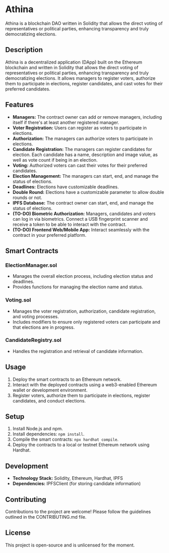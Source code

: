 # Athina
Athina is a blockchain DAO written in Solidity that allows the direct voting of representatives or political parties, enhancing transparency and truly democratizing elections.

## Description
Athina is a decentralized application (DApp) built on the Ethereum blockchain and written in Solidity that allows the direct voting of representatives or political parties, enhancing transparency and truly democratizing elections. It allows managers to register voters, authorize them to participate in elections, register candidates, and cast votes for their preferred candidates.

## Features
- **Managers:** The contract owner can add or remove managers, including itself if there's at least another registered manager.
- **Voter Registration:** Users can register as voters to participate in elections.
- **Authorization:** The managers can authorize voters to participate in elections.
- **Candidate Registration:** The managers can register candidates for election. Each candidate has a name, description and image value, as well as vote count if being in an election.
- **Voting:** Authorized voters can cast their votes for their preferred candidates.
- **Election Management:** The managers can start, end, and manage the status of elections.
- **Deadlines:** Elections have customizable deadlines.
- **Double Round:** Elections have a customizable parameter to allow double rounds or not.
- **IPFS Database:** The contract owner can start, end, and manage the status of elections.
- **(TO-DO) Biometric Authorization:** Managers, candidates and voters can log in via biometrics. Connect a USB fingerprint scanner and receive a token to be able to interact with the contract.
- **(TO-DO) Frontend Web/Mobile App:** Interact seamlessly with the contract in your preferred platform.

## Smart Contracts
### ElectionManager.sol
- Manages the overall election process, including election status and deadlines.
- Provides functions for managing the election name and status.

### Voting.sol
- Manages the voter registration, authorization, candidate registration, and voting processes.
- Includes modifiers to ensure only registered voters can participate and that elections are in progress.

### CandidateRegistry.sol
- Handles the registration and retrieval of candidate information.

## Usage
1. Deploy the smart contracts to an Ethereum network.
2. Interact with the deployed contracts using a web3-enabled Ethereum wallet or development environment.
3. Register voters, authorize them to participate in elections, register candidates, and conduct elections.

## Setup
1. Install Node.js and npm.
2. Install dependencies: `npm install`.
3. Compile the smart contracts: `npx hardhat compile`.
4. Deploy the contracts to a local or testnet Ethereum network using Hardhat.

## Development
- **Technology Stack:** Solidity, Ethereum, Hardhat, IPFS
- **Dependencies:** IPFSClient (for storing candidate information)

## Contributing
Contributions to the project are welcome! Please follow the guidelines outlined in the CONTRIBUTING.md file.

## License
This project is open-source and is unlicensed for the moment.

